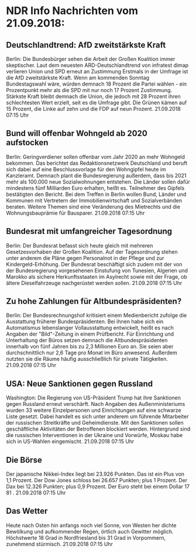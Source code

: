 # NDR Info Nachrichten vom 21.09.2018:


## Deutschlandtrend: AfD zweitstärkste Kraft
Berlin: Die Bundesbürger sehen die Arbeit der Großen Koalition immer skeptischer. Laut dem neuesten ARD-Deutschlandtrend von infratest dimap verlieren Union und SPD erneut an Zustimmung Erstmals in der Umfrage ist die AfD zweitstärkste Kraft. Wenn am kommenden Sonntag Bundestagswahl wäre, würden demnach 18 Prozent die Partei wählen - ein Prozentpunkt mehr als die SPD mit nur noch 17 Prozent Zustimmung. Stärkste Kraft bleibt demnach die Union, die jedoch mit 28 Prozent ihren schlechtesten Wert erzielt, seit es die Umfrage gibt. Die Grünen kämen auf 15 Prozent, die Linke auf zehn und die FDP auf neun Prozent. 21.09.2018 07:15 Uhr 

## Bund will offenbar Wohngeld ab 2020 aufstocken
Berlin: Geringverdiener sollen offenbar vom Jahr 2020 an mehr Wohngeld bekommen. Das berichtet das Redaktionsnetzwerk Deutschland und beruft sich dabei auf eine Beschlussvorlage für den Wohngipfel heute im Kanzleramt. Demnach plant die Bundesregierung außerdem, dass bis 2021 mehr als 100.000 neue Sozialwohnungen entstehen. Die Länder sollen dafür mindestens fünf Milliarden Euro erhalten, heißt es. Teilnehmer des Gipfels bestätigten den Bericht. Bei dem Treffen in Berlin wollen Bund, Länder und Kommunen mit Vertretern der Immobilienwirtschaft und Sozialverbänden beraten. Weitere Themen sind eine Veränderung des Mietrechts und die Wohnungsbauprämie für Bausparer. 21.09.2018 07:15 Uhr 

## Bundesrat mit umfangreicher Tagesordnung
Berlin: Der Bundesrat befasst sich heute gleich mit mehreren Gesetzesvorhaben der Großen Koalition. Auf der Tagesordnung stehen unter anderem die Pläne gegen Personalnot in der Pflege und zur Kindergeld-Erhöhung. Der Bundesrat beschäftigt sich zudem mit der von der Bundesregierung vorgesehenen Einstufung von Tunesien, Algerien und Marokko als sichere Herkunftsstaaten im Asylrecht sowie mit der Frage, ob ältere Dieselfahrzeuge nachgerüstet werden sollen. 21.09.2018 07:15 Uhr 

## Zu hohe Zahlungen für Altbundespräsidenten?
Berlin: Der Bundesrechnungshof kritisiert einem Medienbericht zufolge die Ausstattung früherer Bundespräsidenten. Bei ihnen habe sich ein Automatismus lebenslanger Vollausstattung entwickelt, heißt es nach Angaben der "Bild"-Zeitung in einem Prüfbericht. Für Einrichtung und Unterhaltung der Büros setzen demnach die Altbundespräsidenten innerhalb von fünf Jahren bis zu 2,3 Millionen Euro an. Sie seien aber durchschnittlich nur 2,6 Tage pro Monat im Büro anwesend. Außerdem nutzten sie die Räume häufig ausschließlich für private Tätigkeiten. 21.09.2018 07:15 Uhr 

## USA: Neue Sanktionen gegen Russland
Washington: 	Die Regierung von US-Präsident Trump hat ihre Sanktionen gegen Russland erneut verschärft. Nach Angaben des Außenministeriums wurden 33 weitere Einzelpersonen und Einrichtungen auf eine schwarze Liste gesetzt. Dabei handelt es sich unter anderem um führende Mitarbeiter der russischen Streitkräfte und Geheimdienste. Mit den Sanktionen sollen geschäftliche Aktivitäten der Betroffenen blockiert  werden. Hintergrund sind die russischen Interventionen in der Ukraine und Vorwürfe, Moskau habe sich in US-Wahlen eingemischt. 21.09.2018 07:15 Uhr 

## Die Börse
Der japanische Nikkei-Index liegt bei  23.926  Punkten. Das ist ein Plus von  1,1  Prozent. Der Dow Jones schloss bei  26.657  Punkten; plus  1 Prozent. Der Dax bei  12.326  Punkten; plus  0,9  Prozent. Der Euro steht bei einem Dollar  17 81 . 21.09.2018 07:15 Uhr 

## Das Wetter
Heute nach Osten hin anfangs noch viel Sonne, von Westen her dichte Bewölkung und aufkommender Regen, örtlich auch Gewitter möglich. Höchstwerte 18 Grad in Nordfriesland bis 31 Grad in Vorpommern, zunehmend stürmisch. 21.09.2018 07:15 Uhr 
